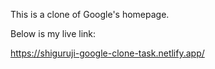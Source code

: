 This is a clone of Google's homepage.

Below is my live link:

https://shiguruji-google-clone-task.netlify.app/
